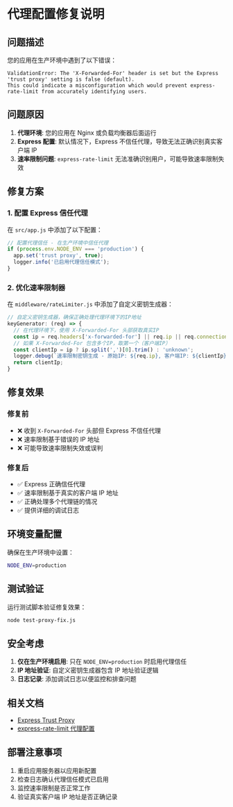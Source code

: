 # 代理配置修复说明

## 问题描述

您的应用在生产环境中遇到了以下错误：

```
ValidationError: The 'X-Forwarded-For' header is set but the Express 'trust proxy' setting is false (default). 
This could indicate a misconfiguration which would prevent express-rate-limit from accurately identifying users.
```

## 问题原因

1. **代理环境**: 您的应用在 Nginx 或负载均衡器后面运行
2. **Express 配置**: 默认情况下，Express 不信任代理，导致无法正确识别真实客户端 IP
3. **速率限制问题**: `express-rate-limit` 无法准确识别用户，可能导致速率限制失效

## 修复方案

### 1. 配置 Express 信任代理

在 `src/app.js` 中添加了以下配置：

```javascript
// 配置代理信任 - 在生产环境中信任代理
if (process.env.NODE_ENV === 'production') {
  app.set('trust proxy', true);
  logger.info('已启用代理信任模式');
}
```

### 2. 优化速率限制器

在 `middleware/rateLimiter.js` 中添加了自定义密钥生成器：

```javascript
// 自定义密钥生成器，确保正确处理代理环境下的IP地址
keyGenerator: (req) => {
  // 在代理环境下，使用 X-Forwarded-For 头部获取真实IP
  const ip = req.headers['x-forwarded-for'] || req.ip || req.connection.remoteAddress;
  // 如果 X-Forwarded-For 包含多个IP，取第一个（客户端IP）
  const clientIp = ip ? ip.split(',')[0].trim() : 'unknown';
  logger.debug(`速率限制密钥生成 - 原始IP: ${req.ip}, 客户端IP: ${clientIp}`);
  return clientIp;
}
```

## 修复效果

### 修复前
- ❌ 收到 `X-Forwarded-For` 头部但 Express 不信任代理
- ❌ 速率限制基于错误的 IP 地址
- ❌ 可能导致速率限制失效或误判

### 修复后
- ✅ Express 正确信任代理
- ✅ 速率限制基于真实的客户端 IP 地址
- ✅ 正确处理多个代理链的情况
- ✅ 提供详细的调试日志

## 环境变量配置

确保在生产环境中设置：

```bash
NODE_ENV=production
```

## 测试验证

运行测试脚本验证修复效果：

```bash
node test-proxy-fix.js
```

## 安全考虑

1. **仅在生产环境启用**: 只在 `NODE_ENV=production` 时启用代理信任
2. **IP 地址验证**: 自定义密钥生成器包含 IP 地址验证逻辑
3. **日志记录**: 添加调试日志以便监控和排查问题

## 相关文档

- [Express Trust Proxy](https://expressjs.com/en/guide/behind-proxies.html)
- [express-rate-limit 代理配置](https://express-rate-limit.github.io/ERR_ERL_UNEXPECTED_X_FORWARDED_FOR/)

## 部署注意事项

1. 重启应用服务器以应用新配置
2. 检查日志确认代理信任模式已启用
3. 监控速率限制是否正常工作
4. 验证真实客户端 IP 地址是否正确记录
